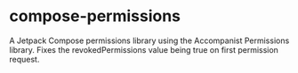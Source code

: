 # compose-permissions
A Jetpack Compose permissions library using the Accompanist Permissions library. Fixes the revokedPermissions value being true on first permission request.
